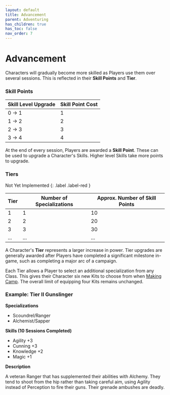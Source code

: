 ```yaml
---
layout: default
title: Advancement
parent: Adventuring
has_children: true
has_toc: false
nav_order: 7
---
```


# Advancement

Characters will gradually become more skilled as Players use them over several sessions. This is reflected in their **Skill Points** and **Tier**.

### Skill Points

| Skill Level Upgrade | Skill Point Cost |
| ------------------- | ---------------- |
| 0 -> 1              | 1                |
| 1 -> 2              | 2                |
| 2 -> 3              | 3                |
| 3 -> 4              | 4                |

At the end of every session, Players are awarded a **Skill Point**. These can be used to upgrade a Character's Skills. Higher level Skills take more points to upgrade.

### Tiers

Not Yet Implemented
{: .label .label-red }

| Tier | Number of Specializations | Approx. Number of Skill Points |
| ---- | ------------------------- | ------------------------------ |
| 1    | 1                         | 10                             |
| 2    | 2                         | 20                             |
| 3    | 3                         | 30                             |
| ...  | ...                       | ...                            |

A Character's **Tier** represents a larger increase in power. Tier upgrades are generally awarded after Players have completed a significant milestone in-game, such as completing a major arc of a campaign.

Each Tier allows a Player to select an additional specialization from any Class. This gives their Character six new Kits to choose from when [Making Camp](../../adventuring/exploration/index.md). The overall limit of equipping four Kits remains unchanged.

### Example: Tier II Gunslinger

**Specializations**

- Scoundrel/Ranger
- Alchemist/Sapper

**Skills (10 Sessions Completed)**

- Agility +3
- Cunning +3
- Knowledge +2
- Magic +1

**Description**

A veteran Ranger that has supplemented their abilities with Alchemy. They tend to shoot from the hip rather than taking careful aim, using Agility instead of Perception to fire their guns. Their grenade ambushes are deadly.
